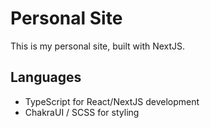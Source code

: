 # Personal Site  
This is my personal site, built with NextJS.

## Languages
- TypeScript for React/NextJS development
- ChakraUI / SCSS for styling
